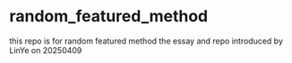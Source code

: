 # random_featured_method
this repo is for random featured method the essay and repo introduced by LinYe on 20250409
